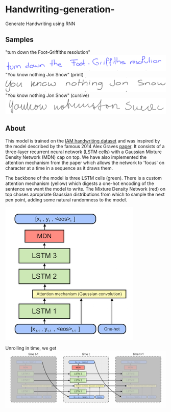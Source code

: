 # Handwriting-generation-
Generate Handwriting using RNN

Samples
--------
"turn down the Foot-Griffiths resolution"
![Sample output 1](static/style_0.png?raw=true)
"You know nothing Jon Snow" (print)
![Sample output 2](static/jon_print.png?raw=true)
"You know nothing Jon Snow" (cursive)
![Sample output 3](static/jon_cursive.png?raw=true)

About
--------
This model is trained on the [IAM handwriting dataset](http://www.fki.inf.unibe.ch/databases/iam-handwriting-database) and was inspired by the model described by the famous 2014 Alex Graves [paper](https://arxiv.org/abs/1308.0850). It consists of a three-layer recurrent neural network (LSTM cells) with a Gaussian Mixture Density Network (MDN) cap on top. We have also implemented the attention mechanism from the paper which allows the network to 'focus' on character at a time in a sequence as it draws them.
 
The backbone of the model is three LSTM cells (green). There is a custom attention mechanism (yellow) which digests a one-hot encoding of the sentence we want the model to write. The Mixture Density Network (red) on top choses apropriate Gaussian distributions from which to sample the next pen point, adding some natural randomness to the model. 

![Rolled model](static/model_rolled.png?raw=true)

Unrolling in time, we get
![Unrolled model](static/model_unrolled.png?raw=true)

 

